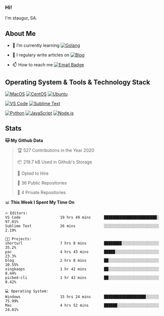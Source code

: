 ### Hi!

I'm staugur, SA.

## About Me

- 🌱 I’m currently learning [![Golang](https://img.shields.io/badge/-Go-7fd5ea?logo=go)](https:/golang.org/)

- 📝 I regulary write articles on [![Blog](https://img.shields.io/badge/-Blog-629ccd?style=for-the-badge&logo=python&logoColor=ffffff)](https://blog.saintic.com)

- 📫 How to reach me [![Email Badge](https://img.shields.io/badge/-email-c14438?style=for-the-badge&logo=Gmail&logoColor=ffffff)](mailto:me@tcw.im)

## Operating System & Tools & Technology Stack

[![MacOS](https://img.shields.io/badge/macOS-Catalina-292e33?style=flat-square&logo=apple&logoColor=ffffff)](https://www.apple.com/macos/catalina/)
[![CentOS](https://img.shields.io/badge/CentOS-7.0-292e33?style=flat-square&logo=CentOS&logoColor=)](https://www.centos.org/)
[![Ubuntu](https://img.shields.io/badge/Ubuntu-18-292e33?style=flat-square&logo=Ubuntu&logoColor=e95420)](https://www.ubuntu.com/)

[![VS Code](https://img.shields.io/badge/IDE-VSCode-292e33?style=flat-square&logo=Visual-studio-code)](https://code.visualstudio.com/)
[![Sublime Text](https://img.shields.io/badge/IDE-SublimeText-black?style=flat-square&logo=Sublime+Text)](https://www.sublimetext.com/)


[![Python](https://img.shields.io/badge/-Python-3776AB?style=flat-square&logo=python&logoColor=ffffff)](https://www.python.org/)
[![JavaScript](https://img.shields.io/badge/-JavaScript-%23F7DF1C?style=flat-square&logo=javascript&logoColor=000000&labelColor=%23F7DF1C&color=%23FFCE5A)](https://www.javascript.com/)
[![Node.js](https://img.shields.io/badge/-Node.js-00ADD8?style=flat-square&logo=node.js&logoColor=ffffff)](https://nodejs.org/)

## Stats

<!--START_SECTION:waka-->
**🐱 My Github Data** 

> 🏆 527 Contributions in the Year 2020
 > 
> 📦 219.7 kB Used in Github's Storage 
 > 
> 💼 Opted to Hire
 > 
> 📜 36 Public Repositories 
 > 
> 🔑 4 Private Repositories  

📊 **This Week I Spent My Time On** 

```text
🔥 Editors: 
VS Code                  19 hrs 49 mins      ████████████████████████░   97.81% 
Sublime Text             26 mins             ░░░░░░░░░░░░░░░░░░░░░░░░░   2.19%

🐱‍💻 Projects: 
shorturl                 7 hrs 8 mins        ████████░░░░░░░░░░░░░░░░░   35.2% 
pac                      4 hrs 43 mins       █████░░░░░░░░░░░░░░░░░░░░   23.3% 
blog                     2 hrs 8 mins        ██░░░░░░░░░░░░░░░░░░░░░░░   10.55% 
xingkaops                1 hr 42 mins        ██░░░░░░░░░░░░░░░░░░░░░░░   8.44% 
picbed-cli               1 hr 42 mins        ██░░░░░░░░░░░░░░░░░░░░░░░   8.42%

💻 Operating System: 
Windows                  15 hrs 24 mins      ███████████████████░░░░░░   75.99% 
Mac                      4 hrs 52 mins       ██████░░░░░░░░░░░░░░░░░░░   24.01%

```


<!--END_SECTION:waka-->
